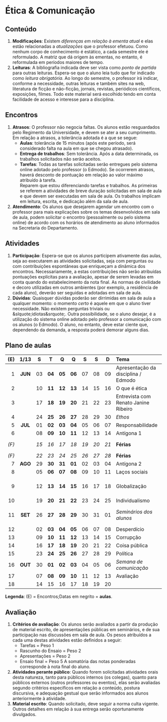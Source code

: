 # &Eacute;tica & Comunica&ccedil;&atilde;o

## Conteúdo
1. **Modificações**: Existem *diferenças em relação à ementa atual* e elas estão relacionadas a *atualizações* que o professor efetuou. Como nenhum corpo de conhecimento é estático, a cada semestre ele é reformulado. A matriz que dá origem às ementas, no entanto, é reformulada em períodos maiores de tempo.
1. **Leituras**: A bibliografia indicada deve ser vista como *ponto de partida* para outras leituras. Espera-se que o aluno leia tudo que for indicado como *leitura obrigatória*. Ao longo do semestre, o professor irá indicar, conforme a necessidade, outras leituras e também sites na web, literatura de ficção e não-ficção, jornais, revistas, periódicos científicos, exposições, filmes. Todo este material será escolhido tendo em conta facilidade de acesso e interesse para a disciplina.

## Encontros
1. **Atrasos**: O professor não negocia faltas. Os alunos estão resguardados pelo Regimento da Universidade, e devem se ater a seu cumprimento. Em relação a atrasos, a tolerância adotada é a que se segue:
    - **Aulas**: tolerância de 15 minutos (após este período, será considerado falta na aula em que se chegou atrasado).
    - **Entrega de trabalhos**: Sem tolerãncia. Após a data determinada, os trabalhos solicitados não serão aceitos.
    - **Tarefas**: Todas as tarefas solicitadas serão entregues pelo sistema online adotado pelo professor (o Edmodo). Se ocorrerem atrasos, haverá desconto de pontuação em relação ao valor máximo atribuído à tarefa.  
Reparem que estou diferenciando tarefas e trabalhos. As primeiras se referem a atividades de breve duração solicitadas em sala de aula e que devem ser executadas em sala de aula. Os trabalhos implicam em leitura, escrita, e dedicação além da sala de aula.
1. **Atendimento**: Os alunos que desejarem agendar um encontro com o professor para mais explicações sobre os temas desenvolvidos em sala de aula, podem solicitar o encontro (pessoalmente ou pelo sistema online) de acordo com os horários de atendimento ao aluno informados na Secretaria do Departamento.

## Atividades
1. **Participação**: Espera-se que os alunos participem ativamente das aulas, seja ao executarem as atividades solicitadas, seja com perguntas ou com contribuições espontâneas que enriqueçam a dinâmica dos encontros. Necessariamente, a estas contribuições não serão atribuídas pontuações explícitas para a avaliação, apesar de serem levadas em conta quando do estabelecimento da nota final. As normas de civilidade e decoro utilizadas em outros ambientes (por exemplo, a residência de cada aluno), deverão ser seguidas e adotadas em sala de aula.
1. **Dúvidas**: Quaisquer dúvidas poderão ser dirrimidas em sala de aula a qualquer momento: o momento *certo* é aquele em que o aluno tiver necessidade. Não existem perguntas triviais ou &slquote;idiotas&srquote;. Outra possibilidade, se o aluno desejar, é a utilização do sistema online adotado pelo professor a comunicação com os alunos (o Edmodo). O aluno, no entanto, deve estar ciente que, dependendo da demanda, a resposta poderá demorar alguns dias.

## Plano de aulas
|(E)|**1/13**|S|T|Q|Q|S|S|D|Tema|Tarefa|
|-:|:-:|:-:|:-:|:-:|:-:|:-:|:-:|:-:|:---|:----|
|1|**JUN** |03|**04**|**05**|**06**|07|08|09|Apresentação da disciplina / Edmodo| &nbsp; |
|2|    |10|**11**|**12**|**13**|14|15|16| O que é ética | &nbsp; |
|3|    |17|**18**|**19**|**20**|21|22|23| Entrevista com Renato Janine Ribeiro | Leitura da entrevista |
|4|    |24|**25**|**26**|**27**|28|29|30| *Ethos* | &nbsp; |
|5|**JUL** |01|**02**|**03**|**04**|05|06|07| Responsabilidade |  &nbsp; |
|6|    |08|**09**|**10**|**11**|12|13|14| Antígona 1 |  &nbsp; |
|*(F)*|    |*15*|*16*|*17*|*18*|*19*|*20*|*21*|**Férias**| Leitura de Antígona |
|*(F)*|    |*22*|*23*|*24*|*25*|*26*|*27*|*28*|**Férias**| &nbsp; |
|7|**AGO** |29|**30**|**31**|**01**|02|03|04| Antígona 2 |  &nbsp; |
|8|    |05|**06**|**07**|**08**|09|10|11| Laços sociais | &nbsp; |
|9|    |12|**13**|**14**|**15**|16|17|18| Globalização | Entrega rascunho do ensaio |
|10|    |19|**20**|**21**|**22**|23|24|25| Individualismo | &nbsp; |
|11|**SET** |26|**27**|**28**|**29**|30|31|01| *Seminários dos alunos* | Leitura de artigos da Organicom |
|12|    |02|**03**|**04**|**05**|06|07|08| Desperdício | &nbsp; |
|13|    |09|**10**|**11**|**12**|13|14|15| Corrupção | &nbsp; |
|14|    |16|**17**|**18**|**19**|20|21|22| Coisa pública | &nbsp; |
|15|    |23|**24**|**25**|**26**|27|28|29| Política | &nbsp; |
|16|**OUT** |30|**01**|**02**|**03**|04|05|06| *Semana de comunica&ccedil;&atilde;o* | **Entrega do ensaio**
|17|    |07|**08**|**09**|**10**|11|12|13| Avaliação | &nbsp; |
|18|    |14|15|16|17|18|19|20| &nbsp; | &nbsp; |

**Legenda**: (E) = Encontros;Datas em negrito = **aulas**.

## Avaliação
1. **Critérios de avaliação**: Os alunos serão avaliados a partir da produção de material escrito, de apresentações públicas em seminários, e de sua participação nas discussões em sala de aula. Os pesos atribuídos a cada uma destas atividades estão definidos a seguir:
    - Tarefas = Peso 1
    - Rascunho do Ensaio = Peso 2
    - Apresentações = Peso 2
    - Ensaio final = Peso 5
A somatória das notas ponderadas corresponde à nota final do aluno.
1. **Atividades perante público**: Quando forem solicitadas atividades orais desta natureza, tanto para públicos internos (os colegas), quanto para públicos externos (outros professores ou eventos), elas serão avaliadas segundo critérios específicos em relação a conteúdo, postura discursiva, e adequação gestual que serão informados aos alunos anteriormente à atividade.
1. **Material escrito**: Quando solicitado, deve seguir a norma culta vigente. Outros detalhes em relação à sua entrega serão oportunamente divulgados.
